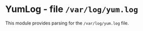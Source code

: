 YumLog - file ``/var/log/yum.log``
==================================

This module provides parsing for the ``/var/log/yum.log`` file.